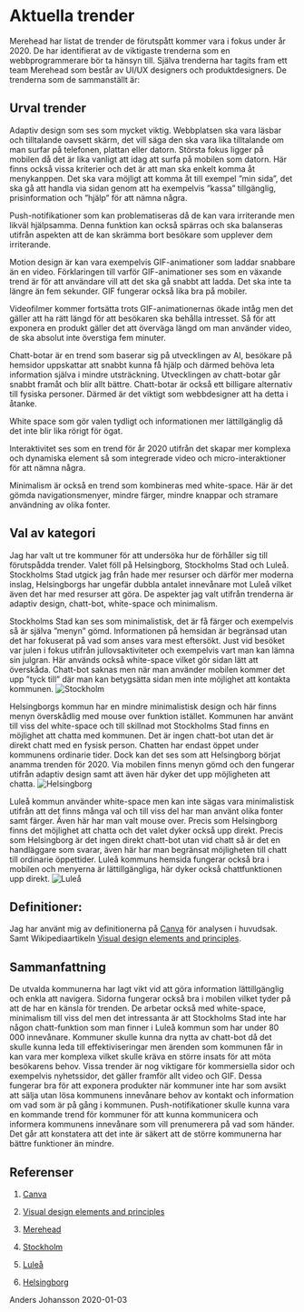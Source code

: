 Aktuella trender
=======================

Merehead har listat de trender de förutspått kommer vara i fokus under år 2020. De har identifierat av de viktigaste trenderna som en webbprogrammerare bör ta hänsyn till.  Själva trenderna har tagits fram ett team Merehead som består av UI/UX designers och produktdesigners. De trenderna som de sammanställt är:

Urval trender
------------------------

Adaptiv design som ses som mycket viktig. Webbplatsen ska vara läsbar och tilltalande oavsett skärm, det vill säga den ska vara lika tilltalande om man surfar på telefonen, plattan eller datorn. Största fokus ligger på mobilen då det är lika vanligt att idag att surfa på mobilen som datorn. Här finns också vissa kriterier och det är att man ska enkelt komma åt menykanppen. Det ska vara möjligt att komma åt till exempel ”min sida”, det ska gå att handla via sidan genom att ha exempelvis ”kassa” tillgänglig, prisinformation och ”hjälp” för att nämna några.

Push-notifikationer som kan problematiseras då de kan vara irriterande men likväl hjälpsamma. Denna funktion kan också spärras och ska balanseras utifrån aspekten att de kan skrämma bort besökare som upplever dem irriterande.

Motion design är kan vara exempelvis GIF-animationer som laddar snabbare än en video. Förklaringen till varför GIF-animationer ses som en växande trend är för att användare vill att det ska gå snabbt att ladda. Det ska inte ta längre än fem sekunder. GIF fungerar också lika bra på mobiler.

Videofilmer kommer fortsätta trots GIF-animationernas ökade intåg men det gäller att ha rätt längd för att besökaren ska behålla intresset. Så för att exponera en produkt gäller det att överväga längd om man använder video, de ska absolut inte överstiga fem minuter.

Chatt-botar är en trend som baserar sig på utvecklingen av AI, besökare på hemsidor uppskattar att snabbt kunna få hjälp och därmed behöva leta information själva i mindre utsträckning. Utvecklingen av chatt-botar går snabbt framåt och blir allt bättre. Chatt-botar är också ett billigare alternativ till fysiska personer. Därmed är det viktigt som webbdesigner att ha detta i åtanke.

White space som gör valen tydligt och informationen mer lättillgänglig då det inte blir lika rörigt för ögat.

Interaktivitet ses som en trend för år 2020 utifrån det skapar mer komplexa och dynamiska element så som integrerade video och micro-interaktioner för att nämna några.

Minimalism är också en trend som kombineras med white-space. Här är det gömda navigationsmenyer, mindre färger, mindre knappar och stramare användning av olika fonter.

Val av kategori
---------------------

Jag har valt ut tre kommuner för att undersöka hur de förhåller sig till förutspådda trender. Valet föll på Helsingborg, Stockholms Stad och Luleå. Stockholms Stad utgick jag från hade mer resurser och därför mer moderna inslag, Helsingborgs har ungefär dubbla antalet innevånare mot Luleå vilket även det har med resurser att göra.
De aspekter jag valt utifrån trenderna är adaptiv design, chatt-bot, white-space och minimalism.

Stockholms Stad kan ses som minimalistisk, det är få färger och exempelvis så är själva ”menyn” gömd. Informationen på hemsidan är begränsad utan det har fokuserat på vad som anses vara mest eftersökt. Just vid besöket var julen i fokus utifrån jullovsaktiviteter och exempelvis vart man kan lämna sin julgran. Här används också white-space vilket gör sidan lätt att överskåda. Chatt-bot saknas men när man använder mobilen kommer det upp ”tyck till” där man kan betygsätta sidan men inte möjlighet att kontakta kommunen.
![Stockholm](../htdocs/img/sholm.jpg "Stockholm")

Helsingborgs kommun har en mindre minimalistisk design och här finns menyn överskådlig med mouse over funktion istället. Kommunen har använt till viss del white-space och till skillnad mot Stockholms Stad finns en möjlighet att chatta med kommunen. Det är ingen chatt-bot utan det är direkt chatt med en fysisk person. Chatten har endast öppet under kommunens ordinarie tider. Dock kan det ses som att Helsingborg börjat anamma trenden för 2020. Via mobilen finns menyn gömd och den fungerar utifrån adaptiv design samt att även här dyker det upp möjligheten att chatta.
![Helsingborg](../htdocs/img/hborg.jpg "Helsingborg")

Luleå kommun använder white-space men kan inte sägas vara minimalistisk utifrån att det
finns många val och till viss del har man använt olika fonter samt färger. Även här har man
valt mouse over. Precis som Helsingborg finns det möjlighet att chatta och det valet dyker
också upp direkt. Precis som Helsingborg är det ingen direkt chatt-bot utan vid chatt så är det
en handläggare som svarar, även här har man begränsat möjligheten till chatt till ordinarie
öppettider. Luleå kommuns hemsida fungerar också bra i mobilen och menyerna är
lättillgängliga, här dyker också chattfunktionen upp direkt.
![Luleå](../htdocs/img/lule.jpg "Luleå")

Definitioner:
-------------------------
Jag har använt mig av definitionerna på [Canva](https://www.canva.com/learn/design-elements-principles/) för analysen i huvudsak.
Samt Wikipediaartikeln [Visual design elements and principles](https://en.wikipedia.org/wiki/Visual_design_elements_and_principles#Principles_of_design).


Sammanfattning
-------------------
De utvalda kommunerna har lagt vikt vid att göra information lättillgänglig och enkla att
navigera. Sidorna fungerar också bra i mobilen vilket tyder på att de har en känsla för trenden.
De arbetar också med white-space, minimalism till viss del men det intressanta är att
Stockholms Stad inte har någon chatt-funktion som man finner i Luleå kommun som har
under 80 000 innevånare. Kommuner skulle kunna dra nytta av chatt-bot då det skulle kunna
leda till effektiviseringar men ärenden som kommunen får in kan vara mer komplexa vilket
skulle kräva en större insats för att möta besökarens behov. Vissa trender är nog viktigare för
kommersiella sidor och exempelvis nyhetssidor, det gäller framför allt video och GIF. Dessa
fungerar bra för att exponera produkter när kommuner inte har som avsikt att sälja utan lösa
kommunens innevånare behov av kontakt och information om vad som är på gång i
kommunen. Push-notifikationer skulle kunna vara en kommande trend för kommuner för att
kunna kommunicera och informera kommunens innevånare som vill prenumerera på vad som
händer. Det går att konstatera att det inte är säkert att de större kommunerna har bättre
funktioner än mindre.




Referenser
-------------------

1. [Canva](https://www.canva.com/learn/design-elements-principles/)

2. [Visual design elements and principles](https://en.wikipedia.org/wiki/Visual_design_elements_and_principles#Principles_of_design)

3. [Merehead](https://merehead.com/blog/8-main-trends-of-web-design-2020/)

4. [Stockholm](https://start.stockholm/)

5. [Luleå](https://www.lulea.se/)

6. [Helsingborg](https://helsingborg.se/)


Anders Johansson 2020-01-03
